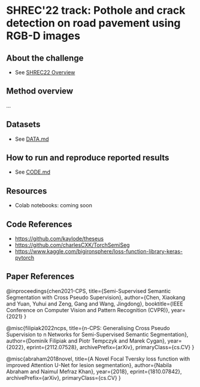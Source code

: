 # SHREC'22 track: Pothole and crack detection on road pavement using RGB-D images 

## About the challenge
- See [SHREC22 Overview](./docs/SHREC22.md)

## Method overview

...

## Datasets
- See [DATA.md](./docs/DATA.md)

## How to run and reproduce reported results
- See [CODE.md](./docs/CODE.md)

## Resources
- Colab notebooks: coming soon

## Code References
- https://github.com/kaylode/theseus
- https://github.com/charlesCXK/TorchSemiSeg
- https://www.kaggle.com/bigironsphere/loss-function-library-keras-pytorch

## Paper References

@inproceedings{chen2021-CPS,
  title={Semi-Supervised Semantic Segmentation with Cross Pseudo Supervision},
  author={Chen, Xiaokang and Yuan, Yuhui and Zeng, Gang and Wang, Jingdong},
  booktitle={IEEE Conference on Computer Vision and Pattern Recognition (CVPR)},
  year={2021}
}

@misc{filipiak2022ncps,
      title={n-CPS: Generalising Cross Pseudo Supervision to n Networks for Semi-Supervised Semantic Segmentation}, 
      author={Dominik Filipiak and Piotr Tempczyk and Marek Cygan},
      year={2022},
      eprint={2112.07528},
      archivePrefix={arXiv},
      primaryClass={cs.CV}
}

@misc{abraham2018novel,
      title={A Novel Focal Tversky loss function with improved Attention U-Net for lesion segmentation}, 
      author={Nabila Abraham and Naimul Mefraz Khan},
      year={2018},
      eprint={1810.07842},
      archivePrefix={arXiv},
      primaryClass={cs.CV}
}